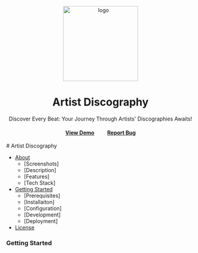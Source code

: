
<div align="center">

  <img src="assets/logo.png" alt="logo" width="200" height="auto" />
  <h1>Artist Discography</h1>
  
  <p>
    Discover Every Beat: Your Journey Through Artists' Discographies Awaits!
  </p>
  

   
<h4>
    <a href="https://github.com/Louis3797/awesome-readme-template/">View Demo</a>
    &emsp;&emsp;
    <a href="https://github.com/AshtonHeald/spotify-artist-search/issues">Report Bug</a>
  </h4>
</div>
# Artist Discography




 - [About](#About)
    * [Screenshots]
    * [Description]
    * [Features]
    * [Tech Stack]
- [Getting Started](#getting-started)
    * [Prerequisites]
    * [Installaiton]
    * [Configuration]
    * [Development]
    * [Deployment]
- [License](#License)

<!-- Getting Started -->
###  Getting Started





